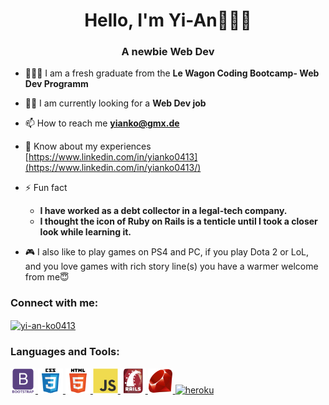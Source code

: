 <h1 align="center">Hello, I'm Yi-An💁🏻‍♀️</h1>
<h3 align="center">A newbie Web Dev</h3>

- 👩🏻‍🎓 I am a fresh graduate from the **Le Wagon Coding Bootcamp- Web Dev Programm**

- 👨‍💻 I am currently looking for a **Web Dev job**

- 📫 How to reach me **yianko@gmx.de**

- 📄 Know about my experiences [https://www.linkedin.com/in/yianko0413](https://www.linkedin.com/in/yianko0413/)

- ⚡ Fun fact 
  - **I have worked as a debt collector in a legal-tech company.**
  - **I thought the icon of Ruby on Rails is a tenticle until I took a closer look while learning it.**

- 🎮 I also like to play games on PS4 and PC, if you play Dota 2 or LoL, and you love games with rich story line(s) you have a warmer welcome from me😇

<h3 align="left">Connect with me:</h3>
<p align="left">
<a href="https://linkedin.com/in/yi-an-ko0413" target="blank"><img align="center" src="https://raw.githubusercontent.com/rahuldkjain/github-profile-readme-generator/master/src/images/icons/Social/linked-in-alt.svg" alt="yi-an-ko0413" height="30" width="40" /></a>
</p>

<h3 align="left">Languages and Tools:</h3>
<p align="left"> <a href="https://getbootstrap.com" target="_blank" rel="noreferrer"> <img src="https://raw.githubusercontent.com/devicons/devicon/master/icons/bootstrap/bootstrap-plain-wordmark.svg" alt="bootstrap" width="40" height="40"/> </a> <a href="https://www.w3schools.com/css/" target="_blank" rel="noreferrer"> <img src="https://raw.githubusercontent.com/devicons/devicon/master/icons/css3/css3-original-wordmark.svg" alt="css3" width="40" height="40"/> </a> <a href="https://www.w3.org/html/" target="_blank" rel="noreferrer"> <img src="https://raw.githubusercontent.com/devicons/devicon/master/icons/html5/html5-original-wordmark.svg" alt="html5" width="40" height="40"/> </a> <a href="https://developer.mozilla.org/en-US/docs/Web/JavaScript" target="_blank" rel="noreferrer"> <img src="https://raw.githubusercontent.com/devicons/devicon/master/icons/javascript/javascript-original.svg" alt="javascript" width="40" height="40"/> </a> <a href="https://rubyonrails.org" target="_blank" rel="noreferrer"> <img src="https://raw.githubusercontent.com/devicons/devicon/master/icons/rails/rails-original-wordmark.svg" alt="rails" width="40" height="40"/> </a> <a href="https://www.ruby-lang.org/en/" target="_blank" rel="noreferrer"> <img src="https://raw.githubusercontent.com/devicons/devicon/master/icons/ruby/ruby-original.svg" alt="ruby" width="40" height="40"/>  <a href="https://heroku.com" target="_blank" rel="noreferrer"> <img src="https://www.vectorlogo.zone/logos/heroku/heroku-icon.svg" alt="heroku" width="40" height="40"/> </a>
 </p>
